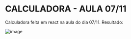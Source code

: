 # CALCULADORA - AULA 07/11

Calculadora feita em react na aula do dia 07/11. 
Resultado: 

![image](https://github.com/user-attachments/assets/98e90556-b05f-4ad3-8a83-cd115e8d44a7)
